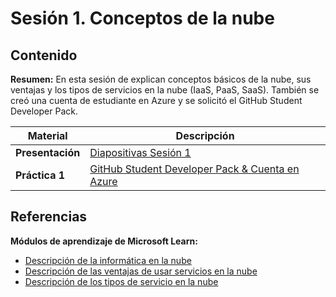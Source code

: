 # Sesión 1. Conceptos de la nube

## Contenido

**Resumen:** En esta sesión de explican conceptos básicos de la nube, sus ventajas y los tipos de servicios en la nube (IaaS, PaaS, SaaS). También se creó una cuenta de estudiante en Azure y se solicitó el GitHub Student Developer Pack.

 Material | Descripción
--- | ---
**Presentación** | [Diapositivas Sesión 1](./1-Conceptos-de-la-nube.pdf)
**Práctica 1** | [GitHub Student Developer Pack & Cuenta en Azure](./practica1.md)

## Referencias

**Módulos de aprendizaje de Microsoft Learn:**
- [Descripción de la informática en la nube](https://learn.microsoft.com/es-mx/training/modules/describe-cloud-compute/)
- [Descripción de las ventajas de usar servicios en la nube](https://learn.microsoft.com/es-mx/training/modules/describe-benefits-use-cloud-services/)
- [Descripción de los tipos de servicio en la nube](https://learn.microsoft.com/es-mx/training/modules/describe-cloud-service-types/)
